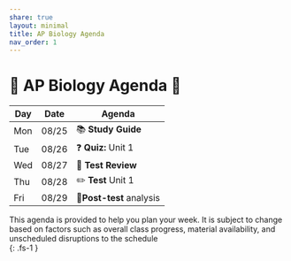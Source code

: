 ```yaml
---
share: true
layout: minimal
title: AP Biology Agenda
nav_order: 1
---
```

# 🧬 AP Biology Agenda 🦠  
  
| Day | Date  | Agenda                   |  
| --- | ----- | ------------------------ |  
| Mon | 08/25 | 📚 **Study Guide**       |  
| Tue | 08/26 | ❓ **Quiz:** Unit 1       |  
| Wed | 08/27 | 🔄 **Test Review**       |  
| Thu | 08/28 | ✏️ **Test** Unit 1       |  
| Fri | 08/29 | 🧾**Post-test** analysis |  
  
  
This agenda is provided to help you plan your week. It is subject to change based on factors such as overall class progress, material availability, and unscheduled disruptions to the schedule  
{: .fs-1 }